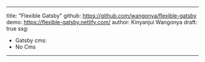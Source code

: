 
---
title: "Flexible Gatsby"
github: https://github.com/wangonya/flexible-gatsby
demo: https://flexible-gatsby.netlify.com/
author: Kinyanjui Wangonya
draft: true
ssg:
  - Gatsby
cms:
  - No Cms
---
